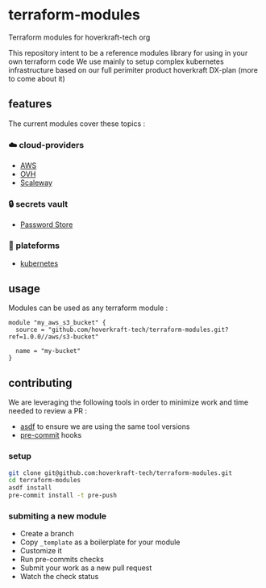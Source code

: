 # terraform-modules

Terraform modules for hoverkraft-tech org

This repository intent to be a reference modules library for using in your own terraform code
We use mainly to setup complex kubernetes infrastructure based on our full perimiter product hoverkraft DX-plan (more to come about it)

## features

The current modules cover these topics :

### ☁️ cloud-providers

- [AWS](./aws/)
- [OVH](./ovh)
- [Scaleway](./scw)

### 🔒 secrets vault

- [Password Store](./password-store)

### 🎯 plateforms

- [kubernetes](./k8s)

## usage

Modules can be used as any terraform module :

```hcl
module "my_aws_s3_bucket" {
  source = "github.com/hoverkraft-tech/terraform-modules.git?ref=1.0.0//aws/s3-bucket"

  name = "my-bucket"
}
```

## contributing

We are leveraging the following tools in order to minimize work and time needed to review a PR :

- [asdf](https://asdf-vm.com) to ensure we are using the same tool versions
- [pre-commit](https://pre-commit.com) hooks

### setup

```sh
git clone git@github.com:hoverkraft-tech/terraform-modules.git
cd terraform-modules
asdf install
pre-commit install -t pre-push
```

### submiting a new module

- Create a branch
- Copy `_template` as a boilerplate for your module
- Customize it
- Run pre-commits checks
- Submit your work as a new pull request
- Watch the check status
